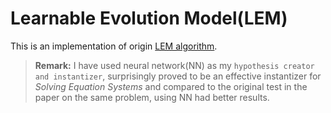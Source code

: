 # Learnable Evolution Model(LEM)

This is an implementation of origin [LEM algorithm](https://github.com/noise2/learnable-evolution-model/blob/master/doc/LEM.pdf).

> **Remark:** I have used neural network(NN) as my `hypothesis creator and instantizer`, surprisingly proved to be an effective instantizer for *Solving Equation Systems* and compared to the original test in the paper on the same problem, using NN had better results.